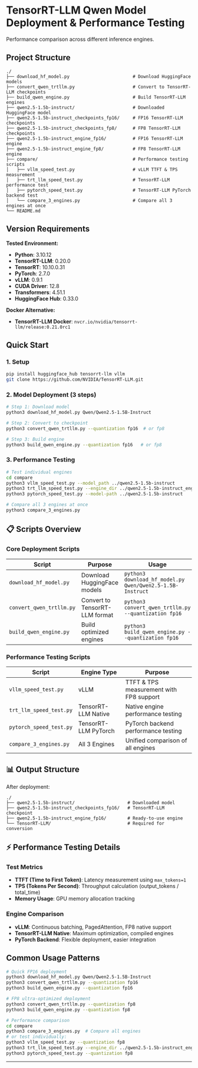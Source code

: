 # TensorRT-LLM Qwen Model Deployment & Performance Testing

Performance comparison across different inference engines.

## Project Structure

```
./
├── download_hf_model.py                        # Download HuggingFace models
├── convert_qwen_trtllm.py                      # Convert to TensorRT-LLM checkpoints  
├── build_qwen_engine.py                        # Build TensorRT-LLM engines
├── qwen2.5-1.5b-instruct/                      # Downloaded HuggingFace model
├── qwen2.5-1.5b-instruct_checkpoints_fp16/     # FP16 TensorRT-LLM checkpoints
├── qwen2.5-1.5b-instruct_checkpoints_fp8/      # FP8 TensorRT-LLM checkpoints
├── qwen2.5-1.5b-instruct_engine_fp16/          # FP16 TensorRT-LLM engine
├── qwen2.5-1.5b-instruct_engine_fp8/           # FP8 TensorRT-LLM engine
├── compare/                                    # Performance testing scripts
│   ├── vllm_speed_test.py                      # vLLM TTFT & TPS measurement
│   ├── trt_llm_speed_test.py                   # TensorRT-LLM performance test
│   ├── pytorch_speed_test.py                   # TensorRT-LLM PyTorch backend test
│   └── compare_3_engines.py                    # Compare all 3 engines at once
└── README.md
```

## Version Requirements

**Tested Environment:**
- **Python**: 3.10.12
- **TensorRT-LLM**: 0.20.0
- **TensorRT**: 10.10.0.31
- **PyTorch**: 2.7.0
- **vLLM**: 0.9.1
- **CUDA Driver**: 12.8
- **Transformers**: 4.51.1
- **HuggingFace Hub**: 0.33.0

**Docker Alternative:**
- **TensorRT-LLM Docker**: `nvcr.io/nvidia/tensorrt-llm/release:0.21.0rc1`

## Quick Start

### 1. Setup
```bash
pip install huggingface_hub tensorrt-llm vllm
git clone https://github.com/NVIDIA/TensorRT-LLM.git
```

### 2. Model Deployment (3 steps)
```bash
# Step 1: Download model
python3 download_hf_model.py Qwen/Qwen2.5-1.5B-Instruct

# Step 2: Convert to checkpoint
python3 convert_qwen_trtllm.py --quantization fp16  # or fp8

# Step 3: Build engine
python3 build_qwen_engine.py --quantization fp16   # or fp8
```

### 3. Performance Testing
```bash
# Test individual engines
cd compare
python3 vllm_speed_test.py --model_path ../qwen2.5-1.5b-instruct
python3 trt_llm_speed_test.py --engine_dir ../qwen2.5-1.5b-instruct_engine_fp16
python3 pytorch_speed_test.py --model-path ../qwen2.5-1.5b-instruct

# Compare all 3 engines at once
python3 compare_3_engines.py
```

## 📋 Scripts Overview

### Core Deployment Scripts

| Script | Purpose | Usage |
|--------|---------|-------|
| `download_hf_model.py` | Download HuggingFace models | `python3 download_hf_model.py Qwen/Qwen2.5-1.5B-Instruct` |
| `convert_qwen_trtllm.py` | Convert to TensorRT-LLM format | `python3 convert_qwen_trtllm.py --quantization fp16` |
| `build_qwen_engine.py` | Build optimized engines | `python3 build_qwen_engine.py --quantization fp16` |

### Performance Testing Scripts

| Script | Engine Type | Purpose |
|--------|-------------|---------|
| `vllm_speed_test.py` | vLLM | TTFT & TPS measurement with FP8 support |
| `trt_llm_speed_test.py` | TensorRT-LLM Native | Native engine performance testing |
| `pytorch_speed_test.py` | TensorRT-LLM PyTorch | PyTorch backend performance testing |
| `compare_3_engines.py` | All 3 Engines | Unified comparison of all engines |

## 📊 Output Structure

After deployment:
```
./
├── qwen2.5-1.5b-instruct/                    # Downloaded model
├── qwen2.5-1.5b-instruct_checkpoints_fp16/   # TensorRT-LLM checkpoint
├── qwen2.5-1.5b-instruct_engine_fp16/        # Ready-to-use engine
└── TensorRT-LLM/                             # Required for conversion
```

## ⚡ Performance Testing Details

### Test Metrics
- **TTFT (Time to First Token)**: Latency measurement using `max_tokens=1`
- **TPS (Tokens Per Second)**: Throughput calculation (output_tokens / total_time)
- **Memory Usage**: GPU memory allocation tracking

### Engine Comparison
- **vLLM**: Continuous batching, PagedAttention, FP8 native support
- **TensorRT-LLM Native**: Maximum optimization, compiled engines
- **PyTorch Backend**: Flexible deployment, easier integration

## Common Usage Patterns

```bash
# Quick FP16 deployment
python3 download_hf_model.py Qwen/Qwen2.5-1.5B-Instruct
python3 convert_qwen_trtllm.py --quantization fp16
python3 build_qwen_engine.py --quantization fp16

# FP8 ultra-optimized deployment  
python3 convert_qwen_trtllm.py --quantization fp8
python3 build_qwen_engine.py --quantization fp8

# Performance comparison
cd compare
python3 compare_3_engines.py  # Compare all engines
# or test individually:
python3 vllm_speed_test.py --quantization fp8
python3 trt_llm_speed_test.py --engine_dir ../qwen2.5-1.5b-instruct_engine_fp8
python3 pytorch_speed_test.py --quantization fp8
```

---